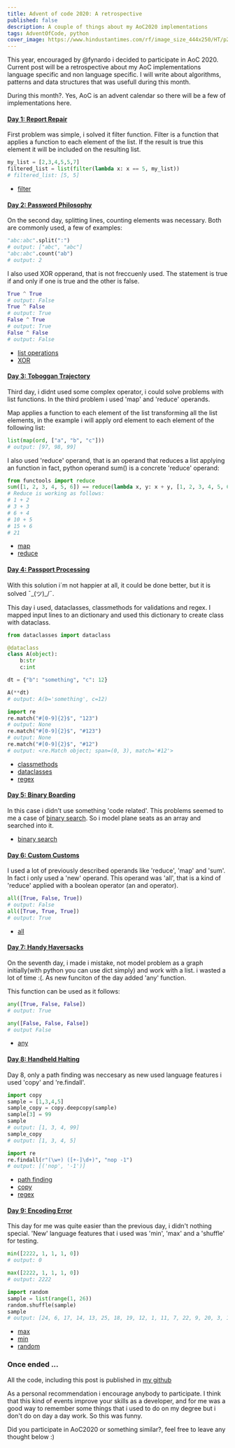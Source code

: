 ```yaml
---
title: Advent of code 2020: A retrospective
published: false
description: A couple of things about my AoC2020 implementations
tags: AdventOfCode, python
cover_image: https://www.hindustantimes.com/rf/image_size_444x250/HT/p2/2020/01/13/Pictures/_67acd868-35de-11ea-bb16-55584621af3a.jpg
---
```


This year, encouraged by @fynardo i decided to participate in AoC 2020. Current post will be a retrospective about my AoC implementations language specific and non language specific. I will write about algorithms, patterns and data structures that was usefull during this month.

During this month?. Yes, AoC is an advent calendar so there will be a few of implementations here.


####  [Day 1: Report Repair](https://adventofcode.com/2020/day/1)

First problem was simple, i solved it filter function. Filter is a function that applies a function to each element of the list. If the result is true this element it will be included on the resulting list.

```python
my_list = [2,3,4,5,5,7]
filtered_list = list(filter(lambda x: x == 5, my_list))
# filtered_list: [5, 5]
```

* [filter](https://docs.python.org/3/library/functions.html#filter)

####  [Day 2: Password Philosophy](https://adventofcode.com/2020/day/2)
On the second day, splitting lines, counting elements was necessary. Both are commonly used, a few of examples:

```python
"abc:abc".split(":")
# output: ["abc", "abc"] 
"abc:abc".count("ab")
# output: 2
```

I also used XOR opperand, that is not freccuenly used. The statement is true if and only if one is true and the other is false.

```python
True ^ True 
# output: False
True ^ False 
# output: True
False ^ True 
# output: True
False ^ False
# output: False
```

* [list operations](https://docs.python.org/3/tutorial/datastructures.html)
* [XOR](https://docs.python.org/3/reference/expressions.html#binary-bitwise-operations)

####  [Day 3: Toboggan Trajectory](https://adventofcode.com/2020/day/3)

Third day, i didnt used some complex operator,  i could solve problems with list functions. In the third problem i used 'map' and 'reduce' operands.

Map applies a function to each element of the list transforming all the list elements, in the example i will apply ord element to each element of the following list:

```python
list(map(ord, ["a", "b", "c"]))
# output: [97, 98, 99]
```

I also used 'reduce' operand, that is an operand that reduces a list applying an function in fact, python operand sum() is a concrete 'reduce' operand:

```python
from functools import reduce
sum([1, 2, 3, 4, 5, 6]) == reduce(lambda x, y: x + y, [1, 2, 3, 4, 5, 6])
# Reduce is working as follows:
# 1 + 2
# 3 + 3
# 6 + 4
# 10 + 5
# 15 + 6
# 21
```

* [map](https://docs.python.org/3/library/functions.html#map)
* [reduce](https://docs.python.org/3/library/functools.html#functools.reduce)

####  [Day 4: Passport Processing](https://adventofcode.com/2020/day/4)

With this solution i´m not happier at all, it could be done better, but it is solved ¯\_(ツ)_/¯.

This day i used, dataclasses, classmethods for validations and regex. I mapped input lines to an dictionary and used this dictionary to create class with dataclass.

```python
from dataclasses import dataclass

@dataclass
class A(object):
    b:str
    c:int

dt = {"b": "something", "c": 12}

A(**dt)
# output: A(b='something', c=12)
```

```python
import re
re.match("#[0-9]{2}$", "123")
# output: None
re.match("#[0-9]{2}$", "#123")
# output: None
re.match("#[0-9]{2}$", "#12")
# output: <re.Match object; span=(0, 3), match='#12'>
```

* [classmethods](https://docs.python.org/3/library/functions.html#classmethod)
* [dataclasses](https://docs.python.org/3/library/dataclasses.html)
* [regex](https://docs.python.org/3/library/re.html)

####  [Day 5: Binary Boarding](https://adventofcode.com/2020/day/5)

In this case i didn't use something 'code related'. This problems seemed to me a case of [binary search](https://en.wikipedia.org/wiki/Binary_search_algorithm). So i model plane seats as an array and searched into it.

* [binary search](https://en.wikipedia.org/wiki/Binary_search_algorithm)

#### [Day 6: Custom Customs](https://adventofcode.com/2020/day/6)

I used a lot of previously described operands like 'reduce', 'map' and 'sum'. In fact i only used a 'new' operand. This operand was 'all', that is a kind of 'reduce' applied with a boolean operator (an and operator).

```python
all([True, False, True])
# output: False
all([True, True, True])
# output: True
```

* [all](https://docs.python.org/3/library/functions.html#all)

#### [Day 7: Handy Haversacks](https://adventofcode.com/2020/day/7)
On the seventh day, i made i mistake, not model problem as a graph initially(with python you can use dict simply) and work with a list. i wasted a lot of time :(. As new funciton of the day added 'any' function.

This function can be used as it follows:

```python
any([True, False, False])
# output: True

any([False, False, False])
# output False
```

* [any](https://docs.python.org/3/library/functions.html#any)

#### [Day 8: Handheld Halting](https://adventofcode.com/2020/day/8)
Day 8, only a path finding was neccesary as new used language features i used 'copy' and 're.findall'.

```python
import copy
sample = [1,3,4,5]
sample_copy = copy.deepcopy(sample)
sample[3] = 99
sample
# output: [1, 3, 4, 99]
sample_copy
# output: [1, 3, 4, 5]
```

```python
import re
re.findall(r"(\w+) ([+-]\d+)", "nop -1")
# output: [('nop', '-1')]
```

* [path finding](https://en.wikipedia.org/wiki/Pathfinding)
* [copy](https://docs.python.org/3/library/copy.html)
* [regex](https://docs.python.org/3/library/re.html)

#### [Day 9: Encoding Error](https://adventofcode.com/2020/day/9)

This day for me was quite easier than the previous day, i didn't nothing special. 'New' language features that i used was 'min', 'max' and a 'shuffle' for testing.

```python
min([2222, 1, 1, 1, 0])
# output: 0

max([2222, 1, 1, 1, 0])
# output: 2222
```

```python
import random
sample = list(range(1, 26))
random.shuffle(sample)
sample
# output: [24, 6, 17, 14, 13, 25, 18, 19, 12, 1, 11, 7, 22, 9, 20, 3, 16, 15, 21, 8, 2, 23, 10, 4, 5]
```

* [max](https://docs.python.org/3/library/functions.html#max)
* [min](https://docs.python.org/3/library/functions.html#min)
* [random](https://docs.python.org/3/library/random.html)

### Once ended ...

All the code, including this post is published in [my github](https://github.com/mandrewcito/AdventOfCode2020)

As a personal recommendation i encourage anybody to participate. I think that this kind of events improve your skills as a developer, and for me was a good way to remember some things that i used to do on my degree but i don't do on day a day work. So this was funny.

Did you participate in AoC2020 or something similar?, feel free to leave any thought below :)